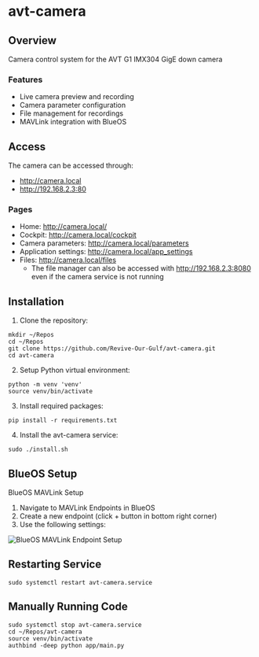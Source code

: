 # avt-camera

## Overview
Camera control system for the AVT G1 IMX304 GigE down camera

### Features
- Live camera preview and recording
- Camera parameter configuration
- File management for recordings
- MAVLink integration with BlueOS

## Access
The camera can be accessed through:
- http://camera.local
- http://192.168.2.3:80

### Pages
- Home: http://camera.local/
- Cockpit: http://camera.local/cockpit 
- Camera parameters: http://camera.local/parameters
- Application settings: http://camera.local/app_settings
- Files: http://camera.local/files
    - The file manager can also be accessed with http://192.168.2.3:8080 even if the camera service is not running


## Installation
1. Clone the repository:
```
mkdir ~/Repos
cd ~/Repos
git clone https://github.com/Revive-Our-Gulf/avt-camera.git
cd avt-camera
```
2. Setup Python virtual environment:
```
python -m venv 'venv'
source venv/bin/activate
````
3. Install required packages:
```
pip install -r requirements.txt
```
4. Install the avt-camera service:
```
sudo ./install.sh
```

## BlueOS Setup
BlueOS MAVLink Setup
1. Navigate to MAVLink Endpoints in BlueOS
2. Create a new endpoint (click + button in bottom right corner)
3. Use the following settings:

![BlueOS MAVLink Endpoint Setup](docs/images/blueos-mavlink-endpoint.png)


## Restarting Service
```
sudo systemctl restart avt-camera.service
```

## Manually Running Code
```
sudo systemctl stop avt-camera.service
cd ~/Repos/avt-camera
source venv/bin/activate
authbind -deep python app/main.py
```
